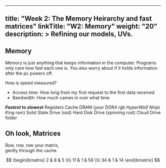 
---
title: "Week 2: The Memory Heirarchy and fast matrices"
linkTitle: "W2: Memory"
weight: "20"
description: >
  Refining our models, UVs.
---

## Memory

Memory is just anything that keeps information in the computer. Programs only care how fast each one is. You also worry about if it holds information after the pc powers off.

How is speed measured?
 - Access time: How long from my first request to the first data received
 - Bandwidth: How much cames in over what time


**_Fastest_ to _slowest_**
Registers
Cache
DRAM (your DDR4 rgb _HyperWolf Ninja King_ ram)
Solid State Drive (ssd)
Hard Disk Drive (spinning rust)
Cloud Drive folder

## Oh look, Matrices

Row, row, row your matrix,  
gently through the cache.

$$ \begin{bmatrix} 
    2  & 8  & 5  \\\\ 
    11 & 1  & 56 \\\\
    34 & 1  & 14 
    \end{bmatrix} $$